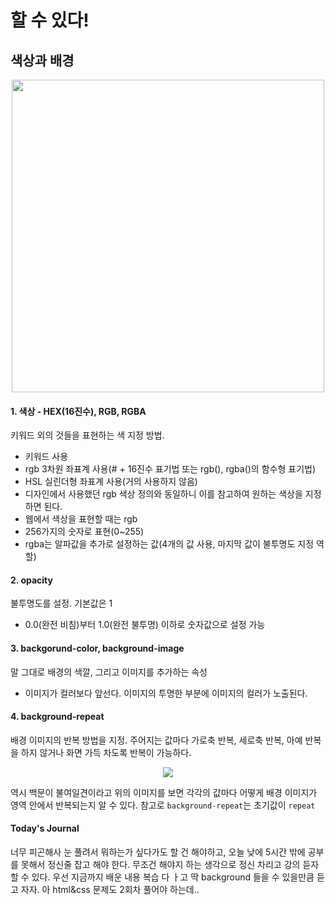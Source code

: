 # 할 수 있다!
## 색상과 배경

<p align="center">
  <img src="https://encrypted-tbn0.gstatic.com/images?q=tbn:ANd9GcT9yPMkg42y1amzjx3luWmK8EhAJsL7C-EufA&usqp=CAU" width="500px">
</p>

#### 1. 색상 - HEX(16진수), RGB, RGBA
키워드 외의 것들을 표현하는 색 지정 방법.
- 키워드 사용
- rgb 3차원 좌표계 사용(# + 16진수 표기법 또는 rgb(), rgba()의 함수형 표기법)
- HSL 실린더형 좌표계 사용(거의 사용하지 않음)
- 디자인에서 사용했던 rgb 색상 정의와 동일하니 이를 참고하여 원하는 색상을 지정하면 된다.
- 웹에서 색상을 표현할 때는 rgb
- 256가지의 숫자로 표현(0~255)
- rgba는 알파값을 추가로 설정하는 값(4개의 값 사용, 마지막 값이 불투명도 지정 역할)

#### 2. opacity
불투명도를 설정. 기본값은 1
- 0.0(완전 비침)부터 1.0(완전 불투명) 이하로 숫자값으로 설정 가능

#### 3. backgorund-color, background-image
말 그대로 배경의 색깔, 그리고 이미지를 추가하는 속성 
- 이미지가 컬러보다 앞선다. 이미지의 투명한 부분에 이미지의 컬러가 노출된다.

#### 4. background-repeat
배경 이미지의 반복 방법을 지정. 주어지는 값마다 가로축 반복, 세로축 반복, 아예 반복을 하지 않거나 화면 가득 차도록 반복이 가능하다.
<p align="center">
  <img src="https://i.pinimg.com/originals/e5/bb/84/e5bb8401bd15782a427445951085bcdb.png">
</p>

역시 백문이 불여일견이라고 위의 이미지를 보면 각각의 값마다 어떻게 배경 이미지가 영역 안에서 반복되는지 알 수 있다.
참고로 `background-repeat`는 초기값이 `repeat`


#### Today's Journal
너무 피곤해사 눈 풀려서 뭐하는가 싶다가도 할 건 해야하고, 오늘 낮에 5시간 밖에 공부를 못해서 정신줄 잡고 해야 한다. 무조건 해야지 하는 생각으로 정신 차리고 강의 듣자 할 수 있다. 우선 지금까지 배운 내용 복습 다 ㅏ고 딱 background 들을 수 있을만큼 듣고  자자. 아 html&css 문제도 2회차 풀어야 하는데..

